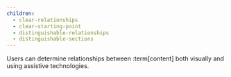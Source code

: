 ```yaml
---
children:
  - clear-relationships
  - clear-starting-point
  - distinguishable-relationships
  - distinguishable-sections
---
```


Users can determine relationships between :term[content] both visually and using assistive technologies.
